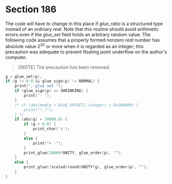 # Section 186

The code will have to change in this place if *glue_ratio* is a structured type instead of an ordinary *real*.
Note that this routine should avoid arithmetic errors even if the *glue_set* field holds an
arbitrary random value.
The following code assumes that a properly formed nonzero *real* number has absolute value $2^{20}$ or more when it is regarded as an integer; this precaution was adequate to prevent floating point underflow on the author's computer.

> ![NOTE]
> The precaution has been removed.

```c << Display the value of |glue_set(p)| >>=
g = glue_set(p);
if (g != 0.0 && glue_sign(p) != NORMAL) {
    print(", glue set ");
    if (glue_sign(p) == SHRINKING) {
        print("- ");
    }
    /* if (abs(mem[p + GLUE_OFFSET].integer) < 0x100000) {
        print("?.?");
    } */
    if (abs(g) > 20000.0) {
        if (g > 0.0) {
            print_char('>');
        }
        else {
            print("< -");
        }
        print_glue(20000*UNITY, glue_order(p), "");
    }
    else {
        print_glue((scaled)round(UNITY*g), glue_order(p), "");
    }
}
```
